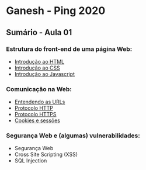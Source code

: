 # Ganesh - Ping 2020

## Sumário - Aula 01

### Estrutura do front-end de uma página Web:
- [Introdução ao HTML](https://github.com/Haltz01/Ganesh_PingWeb2020_Aula01/blob/master/Aula01_HTML.md)
- [Introdução ao CSS](https://github.com/Haltz01/Ganesh_PingWeb2020_Aula01/blob/master/Aula01_CSS.md)
- [Introdução ao Javascript](https://github.com/Haltz01/Ganesh_PingWeb2020_Aula01/blob/master/Aula01_JS.md)

### Comunicação na Web:
- [Entendendo as URLs](https://github.com/Haltz01/Ganesh_PingWeb2020_Aula01/blob/master/Aula01_URLs.md)
- [Protocolo HTTP](https://github.com/Haltz01/Ganesh_PingWeb2020_Aula01/blob/master/Aula01_HTTP.md)
- [Protocolo HTTPS](https://github.com/Haltz01/Ganesh_PingWeb2020_Aula01/blob/master/Aula01_HTTPS.md)
- [Cookies e sessões](https://github.com/Haltz01/Ganesh_PingWeb2020_Aula01/blob/master/Aula01_Cookies_e_sessoes.md)

### Segurança Web e (algumas) vulnerabilidades:
- Segurança Web
- Cross Site Scripting (XSS)
- SQL Injection
